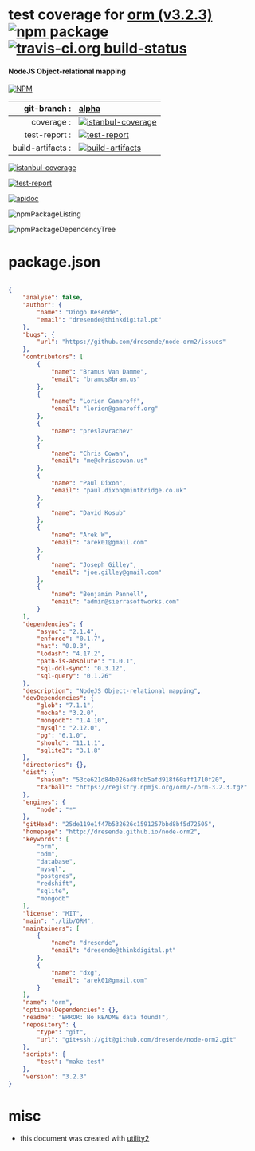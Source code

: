 # test coverage for  [orm (v3.2.3)](http://dresende.github.io/node-orm2)  [![npm package](https://img.shields.io/npm/v/npmtest-orm.svg?style=flat-square)](https://www.npmjs.org/package/npmtest-orm) [![travis-ci.org build-status](https://api.travis-ci.org/npmtest/node-npmtest-orm.svg)](https://travis-ci.org/npmtest/node-npmtest-orm)
#### NodeJS Object-relational mapping

[![NPM](https://nodei.co/npm/orm.png?downloads=true)](https://www.npmjs.com/package/orm)

| git-branch : | [alpha](https://github.com/npmtest/node-npmtest-orm/tree/alpha)|
|--:|:--|
| coverage : | [![istanbul-coverage](https://npmtest.github.io/node-npmtest-orm/build/coverage.badge.svg)](https://npmtest.github.io/node-npmtest-orm/build/coverage.html/index.html)|
| test-report : | [![test-report](https://npmtest.github.io/node-npmtest-orm/build/test-report.badge.svg)](https://npmtest.github.io/node-npmtest-orm/build/test-report.html)|
| build-artifacts : | [![build-artifacts](https://npmtest.github.io/node-npmtest-orm/glyphicons_144_folder_open.png)](https://github.com/npmtest/node-npmtest-orm/tree/gh-pages/build)|

[![istanbul-coverage](https://npmtest.github.io/node-npmtest-orm/build/screenCapture.buildCustomOrg.browser.coverage.html.png)](https://npmtest.github.io/node-npmtest-orm/build/coverage.html/index.html)

[![test-report](https://npmtest.github.io/node-npmtest-orm/build/screenCapture.buildCustomOrg.browser.%252Fhome%252Ftravis%252Fbuild%252Fnpmtest%252Fnode-npmtest-orm%252Ftmp%252Fbuild%252Ftest-report.html.png)](https://npmtest.github.io/node-npmtest-orm/build/test-report.html)

[![apidoc](https://npmdoc.github.io/node-npmdoc-orm/build/screenCapture.buildApidoc.browser.%252Fhome%252Ftravis%252Fbuild%252Fnpmdoc%252Fnode-npmdoc-orm%252Ftmp%252Fbuild%252Fapidoc.html.png)](https://npmdoc.github.io/node-npmdoc-orm/build/apidoc.html)

![npmPackageListing](https://npmtest.github.io/node-npmtest-orm/build/screenCapture.npmPackageListing.svg)

![npmPackageDependencyTree](https://npmtest.github.io/node-npmtest-orm/build/screenCapture.npmPackageDependencyTree.svg)



# package.json

```json

{
    "analyse": false,
    "author": {
        "name": "Diogo Resende",
        "email": "dresende@thinkdigital.pt"
    },
    "bugs": {
        "url": "https://github.com/dresende/node-orm2/issues"
    },
    "contributors": [
        {
            "name": "Bramus Van Damme",
            "email": "bramus@bram.us"
        },
        {
            "name": "Lorien Gamaroff",
            "email": "lorien@gamaroff.org"
        },
        {
            "name": "preslavrachev"
        },
        {
            "name": "Chris Cowan",
            "email": "me@chriscowan.us"
        },
        {
            "name": "Paul Dixon",
            "email": "paul.dixon@mintbridge.co.uk"
        },
        {
            "name": "David Kosub"
        },
        {
            "name": "Arek W",
            "email": "arek01@gmail.com"
        },
        {
            "name": "Joseph Gilley",
            "email": "joe.gilley@gmail.com"
        },
        {
            "name": "Benjamin Pannell",
            "email": "admin@sierrasoftworks.com"
        }
    ],
    "dependencies": {
        "async": "2.1.4",
        "enforce": "0.1.7",
        "hat": "0.0.3",
        "lodash": "4.17.2",
        "path-is-absolute": "1.0.1",
        "sql-ddl-sync": "0.3.12",
        "sql-query": "0.1.26"
    },
    "description": "NodeJS Object-relational mapping",
    "devDependencies": {
        "glob": "7.1.1",
        "mocha": "3.2.0",
        "mongodb": "1.4.10",
        "mysql": "2.12.0",
        "pg": "6.1.0",
        "should": "11.1.1",
        "sqlite3": "3.1.8"
    },
    "directories": {},
    "dist": {
        "shasum": "53ce621d84b026ad8fdb5afd918f60aff1710f20",
        "tarball": "https://registry.npmjs.org/orm/-/orm-3.2.3.tgz"
    },
    "engines": {
        "node": "*"
    },
    "gitHead": "25de119e1f47b532626c1591257bbd8bf5d72505",
    "homepage": "http://dresende.github.io/node-orm2",
    "keywords": [
        "orm",
        "odm",
        "database",
        "mysql",
        "postgres",
        "redshift",
        "sqlite",
        "mongodb"
    ],
    "license": "MIT",
    "main": "./lib/ORM",
    "maintainers": [
        {
            "name": "dresende",
            "email": "dresende@thinkdigital.pt"
        },
        {
            "name": "dxg",
            "email": "arek01@gmail.com"
        }
    ],
    "name": "orm",
    "optionalDependencies": {},
    "readme": "ERROR: No README data found!",
    "repository": {
        "type": "git",
        "url": "git+ssh://git@github.com/dresende/node-orm2.git"
    },
    "scripts": {
        "test": "make test"
    },
    "version": "3.2.3"
}
```



# misc
- this document was created with [utility2](https://github.com/kaizhu256/node-utility2)
